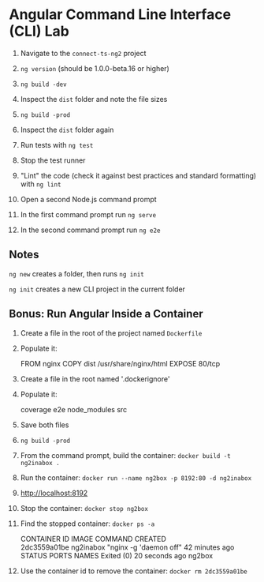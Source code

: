# Angular Command Line Interface (CLI) Lab 

1. Navigate to the `connect-ts-ng2` project 

2. `ng version` (should be 1.0.0-beta.16 or higher)

3. `ng build -dev` 

4. Inspect the `dist` folder and note the file sizes

5. `ng build -prod` 

6. Inspect the `dist` folder again 

7. Run tests with `ng test` 

8. Stop the test runner 

9. "Lint" the code (check it against best practices and standard formatting) with `ng lint` 

10. Open a second Node.js command prompt 

11. In the first command prompt run `ng serve` 

12. In the second command prompt run `ng e2e` 

## Notes 

`ng new` creates a folder, then runs `ng init` 

`ng init` creates a new CLI project in the current folder 

## Bonus: Run Angular Inside a Container

1. Create a file in the root of the project named `Dockerfile` 

2. Populate it: 


    FROM nginx 
    COPY dist /usr/share/nginx/html 
    EXPOSE 80/tcp

3. Create a file in the root named '.dockerignore' 

4. Populate it: 


    coverage
    e2e
    node_modules
    src 

5. Save both files 

6. `ng build -prod` 

7. From the command prompt, build the container: 
`docker build -t ng2inabox .` 

8. Run the container: 
`docker run --name ng2box -p 8192:80 -d ng2inabox` 

9. [http://localhost:8192](http://localhost:8192) 

10. Stop the container: `docker stop ng2box` 

11. Find the stopped container: `docker ps -a` 


    CONTAINER ID        IMAGE               COMMAND                  CREATED             
    2dc3559a01be        ng2inabox           "nginx -g 'daemon off"   42 minutes ago      
    STATUS                      PORTS               NAMES
    Exited (0) 20 seconds ago                       ng2box

12. Use the container id to remove the container: `docker rm 2dc3559a01be`